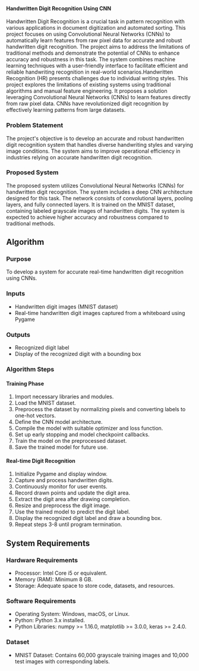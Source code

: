 #### Handwritten Digit Recognition Using CNN

Handwritten Digit Recognition is a crucial task in pattern recognition with various applications in document digitization and automated sorting. This project focuses on using Convolutional Neural Networks (CNNs) to automatically learn features from raw pixel data for accurate and robust handwritten digit recognition. The project aims to address the limitations of traditional methods and demonstrate the potential of CNNs to enhance accuracy and robustness in this task. The system combines machine learning techniques with a user-friendly interface to facilitate efficient and reliable handwriting recognition in real-world scenarios.Handwritten Recognition (HR) presents challenges due to individual writing styles. This project explores the limitations of existing systems using traditional algorithms and manual feature engineering. It proposes a solution leveraging Convolutional Neural Networks (CNNs) to learn features directly from raw pixel data. CNNs have revolutionized digit recognition by effectively learning patterns from large datasets.

### Problem Statement
The project's objective is to develop an accurate and robust handwritten digit recognition system that handles diverse handwriting styles and varying image conditions. The system aims to improve operational efficiency in industries relying on accurate handwritten digit recognition.

### Proposed System
The proposed system utilizes Convolutional Neural Networks (CNNs) for handwritten digit recognition. The system includes a deep CNN architecture designed for this task. The network consists of convolutional layers, pooling layers, and fully connected layers. It is trained on the MNIST dataset, containing labeled grayscale images of handwritten digits. The system is expected to achieve higher accuracy and robustness compared to traditional methods.

## Algorithm

### Purpose
To develop a system for accurate real-time handwritten digit recognition using CNNs.

### Inputs
- Handwritten digit images (MNIST dataset)
- Real-time handwritten digit images captured from a whiteboard using Pygame

### Outputs
- Recognized digit label
- Display of the recognized digit with a bounding box

### Algorithm Steps

#### Training Phase
1. Import necessary libraries and modules.
2. Load the MNIST dataset.
3. Preprocess the dataset by normalizing pixels and converting labels to one-hot vectors.
4. Define the CNN model architecture.
5. Compile the model with suitable optimizer and loss function.
6. Set up early stopping and model checkpoint callbacks.
7. Train the model on the preprocessed dataset.
8. Save the trained model for future use.

#### Real-time Digit Recognition
1. Initialize Pygame and display window.
2. Capture and process handwritten digits.
3. Continuously monitor for user events.
4. Record drawn points and update the digit area.
5. Extract the digit area after drawing completion.
6. Resize and preprocess the digit image.
7. Use the trained model to predict the digit label.
8. Display the recognized digit label and draw a bounding box.
9. Repeat steps 3-8 until program termination.

## System Requirements

### Hardware Requirements
- Processor: Intel Core i5 or equivalent.
- Memory (RAM): Minimum 8 GB.
- Storage: Adequate space to store code, datasets, and resources.

### Software Requirements
- Operating System: Windows, macOS, or Linux.
- Python: Python 3.x installed.
- Python Libraries: numpy >= 1.16.0, matplotlib >= 3.0.0, keras >= 2.4.0.

### Dataset
- MNIST Dataset: Contains 60,000 grayscale training images and 10,000 test images with corresponding labels.

